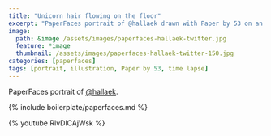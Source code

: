 ```yaml
---
title: "Unicorn hair flowing on the floor"
excerpt: "PaperFaces portrait of @hallaek drawn with Paper by 53 on an iPad."
image: 
  path: &image /assets/images/paperfaces-hallaek-twitter.jpg 
  feature: *image
  thumbnail: /assets/images/paperfaces-hallaek-twitter-150.jpg
categories: [paperfaces]
tags: [portrait, illustration, Paper by 53, time lapse]
---
```


PaperFaces portrait of [@hallaek](https://twitter.com/hallaek).

{% include boilerplate/paperfaces.md %}

{% youtube RlvDlCAjWsk %}
